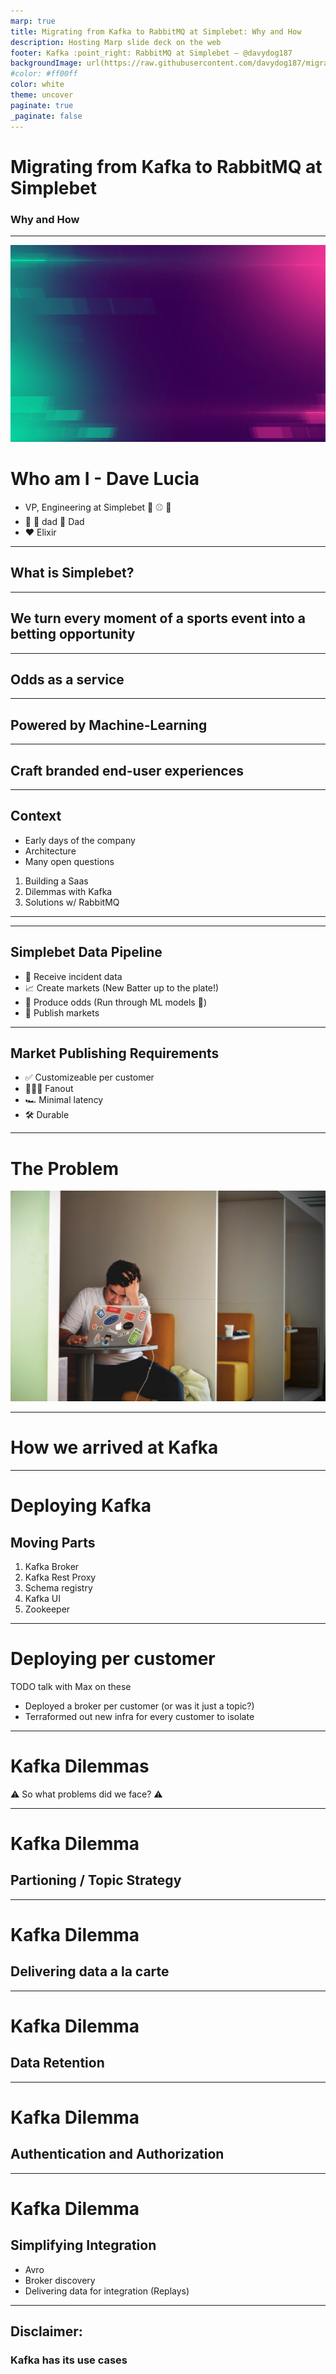 ```yaml
---
marp: true
title: Migrating from Kafka to RabbitMQ at Simplebet: Why and How
description: Hosting Marp slide deck on the web
footer: Kafka :point_right: RabbitMQ at Simplebet — @davydog187
backgroundImage: url(https://raw.githubusercontent.com/davydog187/migrating_from_kafka/main/images/bg.png)
#color: #ff00ff
color: white
theme: uncover
paginate: true
_paginate: false
---
```


# Migrating from Kafka to RabbitMQ at Simplebet

### Why and How

<!-- My Notes -->

---
![bg](https://raw.githubusercontent.com/davydog187/migrating_from_kafka/main/images/bg.png)
# Who am I - Dave Lucia

<!-- color: white -->
* VP, Engineering at Simplebet :basketball: :baseball: :football:
* :dog: :dog: dad :baby: Dad
* :heart: Elixir

---
## What is Simplebet?

<!-- TODO show Simplebet logo and or website-->

<!--
Our mission is to power the future of fan engagement
-->
---
## We turn every moment of a sports event into a betting opportunity
<!-- TODO show image of the FanDuel PlayAction -->

---
## Odds as a service
<!-- TODO show an image of our data -->

<!-- 
Explain who our customers our (Enterprise)
Sport Coverage
Real-time nature
-->
---
## Powered by Machine-Learning

<!-- 
Possibly reference a slide from my Rust talk

Describe how we use machine learning
1. Years of historical data
2. Build features based of deep understanding of the game
3. Refer to the ML panel
-->
---
## Craft branded end-user experiences

<!-- TODO show image of the FanDuel PlayAction -->
---
## Context
* Early days of the company
* Architecture 
* Many open questions

1. Building a Saas
2. Dilemmas with Kafka
3. Solutions w/ RabbitMQ

<!-- TODO review this outline? -->
---
---
## Simplebet Data Pipeline
* :satellite: Receive incident data
* :chart_with_upwards_trend: Create markets (New Batter up to the plate!)
* :1234: Produce odds (Run through ML models :robot:)
* :rocket: Publish markets

<!-- Highlight the data flow of our application -->
---
## Market Publishing Requirements
* :white_check_mark: Customizeable per customer
* :family_man_girl_girl: Fanout
* :racing_car: Minimal latency
* :hammer_and_wrench: Durable

---
# The Problem

![](/images/problem.jpg)

<!--
TODO unsplash image

Needed a means to 

-->

---
# How we arrived at Kafka

---
# Deploying Kafka

## Moving Parts
1. Kafka Broker
2. Kafka Rest Proxy
3. Schema registry
4. Kafka UI
5. Zookeeper 

---
# Deploying per customer
TODO talk with Max on these
* Deployed a broker per customer (or was it just a topic?)
* Terraformed out new infra for every customer to isolate

---
# Kafka Dilemmas

:warning: So what problems did we face? :warning:

---
# Kafka Dilemma
## Partioning / Topic Strategy

<!--
One topic to rule them all?
A topic per sports match?
A topic per league?
A topic per market type?
-->

---
# Kafka Dilemma
## Delivering data a la carte

---
# Kafka Dilemma
## Data Retention



---
# Kafka Dilemma
## Authentication and Authorization


---
# Kafka Dilemma
## Simplifying Integration

- Avro
- Broker discovery
- Delivering data for integration (Replays)
---

## Disclaimer:
### Kafka has its use cases

<!-- Show a picture of Franz -->

<!-- 
* Plenty of valid usecases for Kafka for large data volume
* Useful for linearity and many consumers
* RabbitMQ is getting streams!
-->

